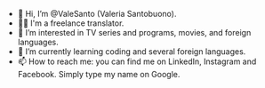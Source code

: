 - 👋 Hi, I’m @ValeSanto (Valeria Santobuono).
- 👩‍💻 I'm a freelance translator.
- 👀 I’m interested in TV series and programs, movies, and foreign languages.
- 🌱 I’m currently learning coding and several foreign languages.
- 📫 How to reach me: you can find me on LinkedIn, Instagram and Facebook. Simply type my name on Google.

<!---
ValeSanto/ValeSanto is a ✨ special ✨ repository because its `README.md` (this file) appears on your GitHub profile.
You can click the Preview link to take a look at your changes.
--->
